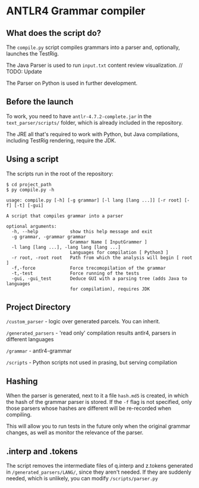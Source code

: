 # ANTLR4 Grammar compiler

## What does the script do?

The `compile.py` script compiles grammars into a parser and, optionally, launches the TestRig.

The Java Parser is used to run `input.txt` content review visualization. // TODO: Update

The Parser on Python is used in further development.

## Before the launch

To work, you need to have `antlr-4.7.2-complete.jar` in the `text_parser/scripts/` folder, which is already included in the repository.

The JRE all that's required to work with Python, but Java compilations, including TestRig rendering, require the JDK.

## Using a script

The scripts run in the root of the repository:

```
$ cd project_path
$ py compile.py -h

usage: compile.py [-h] [-g grammar] [-l lang [lang ...]] [-r root] [-f] [-t] [-gui]

A script that compiles grammar into a parser

optional arguments:
  -h, --help            show this help message and exit
  -g grammar, -grammar grammar
                        Grammar Name [ InputGrammer ]
  -l lang [lang ...], -lang lang [lang ...]
                        Languages for compilation [ Python3 ]
  -r root, -root root   Path from which the analysis will begin [ root ]
  -f,-force             Force trecomopilation of the grammar
  -t,-test              Force running of the tests
  -gui, -gui_test       Deduce GUI with a parsing tree (adds Java to languages
                        for compilation), requires JDK
```

## Project Directory

`/custom_parser` - logic over generated parcels. You can inherit.

`/generated_parsers` - 'read only' compilation results antlr4, parsers in different languages

`/grammar` - antlr4-grammar

`/scripts` - Python scripts not used in prasing, but serving compilation

## Hashing

When the parser is generated, next to it a file `hash.md5` is created, in which the hash of the grammar parser is stored.
If the `-f` flag is not specified, only those parsers whose hashes are different will be re-recorded when compiling.

This will allow you to run tests in the future only when the original grammar changes, as well as monitor the relevance of the parser.

## .interp and .tokens

The script removes the intermediate files of q.interp and z.tokens generated in `/generated_parsers/LANG/`, since they aren't needed.
If they are suddenly needed, which is unlikely, you can modify `/scripts/parser.py`
